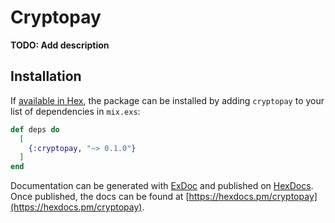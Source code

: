 # Cryptopay

**TODO: Add description**

## Installation

If [available in Hex](https://hex.pm/docs/publish), the package can be installed
by adding `cryptopay` to your list of dependencies in `mix.exs`:

```elixir
def deps do
  [
    {:cryptopay, "~> 0.1.0"}
  ]
end
```

Documentation can be generated with [ExDoc](https://github.com/elixir-lang/ex_doc)
and published on [HexDocs](https://hexdocs.pm). Once published, the docs can
be found at [https://hexdocs.pm/cryptopay](https://hexdocs.pm/cryptopay).

